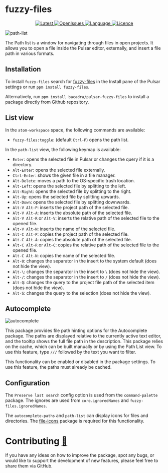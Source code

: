 # fuzzy-files

<p align="center">
  <a href="https://github.com/bacadra/pulsar-fuzzy-files/tags">
  <img src="https://img.shields.io/github/v/tag/bacadra/pulsar-fuzzy-files?style=for-the-badge&label=Latest&color=blue" alt="Latest">
  </a>
  <a href="https://github.com/bacadra/pulsar-fuzzy-files/issues">
  <img src="https://img.shields.io/github/issues-raw/bacadra/pulsar-fuzzy-files?style=for-the-badge&color=blue" alt="OpenIssues">
  </a>
  <a href="https://github.com/bacadra/pulsar-fuzzy-files/blob/master/package.json">
  <img src="https://img.shields.io/github/languages/top/bacadra/pulsar-fuzzy-files?style=for-the-badge&color=blue" alt="Language">
  </a>
  <a href="https://github.com/bacadra/pulsar-fuzzy-files/blob/master/LICENSE">
  <img src="https://img.shields.io/github/license/bacadra/pulsar-fuzzy-files?style=for-the-badge&color=blue" alt="Licence">
  </a>
</p>

![path-list](https://github.com/bacadra/pulsar-fuzzy-files/raw/master/assets/path-list.png)

The Path list is a window for navigating through files in open projects. It allows you to open a file inside the Pulsar editor, externally, and insert a file path in various formats.

## Installation

To install `fuzzy-files` search for [fuzzy-files](https://web.pulsar-edit.dev/packages/fuzzy-files) in the Install pane of the Pulsar settings or run `ppm install fuzzy-files`.

Alternatively, run `ppm install bacadra/pulsar-fuzzy-files` to install a package directly from Github repository.

## List view

In the `atom-workspace` space, the following commands are available:

* `fuzzy-files:toggle`: (default `Ctrl-P`) opens the path list.

In the `path-list` view, the following keymap is available:

* `Enter`: opens the selected file in Pulsar or changes the query if it is a directory.
* `Alt-Enter`: opens the selected file externally.
* `Ctrl-Enter`: shows the given file in a file manager.
* `Alt-Delete`: moves a path to the OS-specific trash location.
* `Alt-Left`: opens the selected file by splitting to the left.
* `Alt-Right`: opens the selected file by splitting to the right.
* `Alt-Up`: opens the selected file by splitting upwards.
* `Alt-Down`: opens the selected file by splitting downwards.
* `Alt-V Alt-P`: inserts the project path of the selected file.
* `Alt-V Alt-A`: inserts the absolute path of the selected file.
* `Alt-V Alt-R` or `Alt-V`: inserts the relative path of the selected file to the opened file.
* `Alt-V Alt-N`: inserts the name of the selected file.
* `Alt-C Alt-P`: copies the project path of the selected file.
* `Alt-C Alt-A`: copies the absolute path of the selected file.
* `Alt-C Alt-R` or `Alt-C`: copies the relative path of the selected file to the opened file.
* `Alt-C Alt-N`: copies the name of the selected file.
* `Alt-0`: changes the separator in the insert to the system default (does not hide the view).
* `Alt-\`: changes the separator in the insert to `\` (does not hide the view).
* `Alt-/`: changes the separator in the insert to `/` (does not hide the view).
* `Alt-Q`: changes the query to the project file path of the selected item (does not hide the view).
* `Alt-S`: changes the query to the selection (does not hide the view).

## Autocomplete

![autocomplete](https://github.com/bacadra/pulsar-fuzzy-files/raw/master/assets/autocomplete.png)

This package provides file path hinting options for the Autocomplete package. The paths are displayed relative to the currently active text editor, and the tooltip shows the full file path in the description. This package relies on the cache, which can be built manually or by using the Path List view. To use this feature, type `///` followed by the text you want to filter.

This functionality can be enabled or disabled in the package settings. To use this feature, the paths must already be cached.

## Configuration

The `Preserve last search` config option is used from the `command-palette` package. The ignores are used from `core.ignoredNames` and `fuzzy-files.ignoredNames`.

The `autocomplete-paths` and `path-list` can display icons for files and directories. The [file-icons](https://github.com/file-icons/atom) package is required for this functionality.

# Contributing [🍺](https://www.buymeacoffee.com/asiloisad)

If you have any ideas on how to improve the package, spot any bugs, or would like to support the development of new features, please feel free to share them via GitHub.
